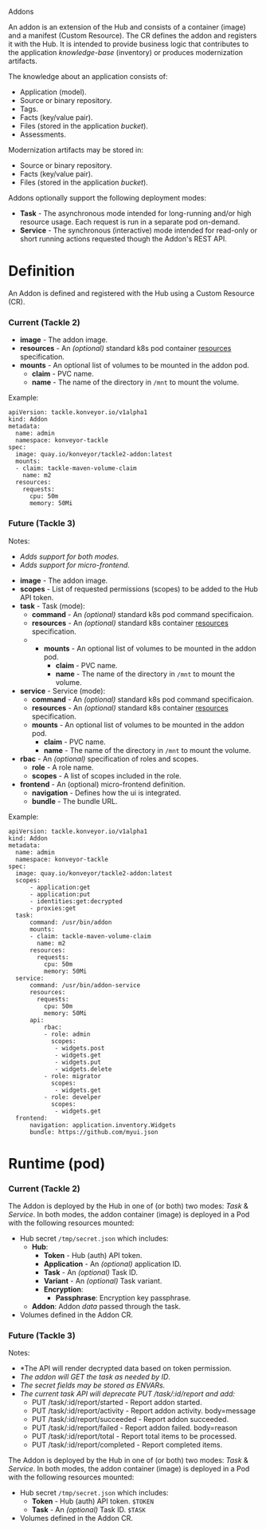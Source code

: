 Addons

An addon is an extension of the Hub and consists of a container (image) and a
manifest (Custom Resource). The CR defines the addon and registers it with the Hub.
It is intended to provide business logic that contributes to the application 
*knowledge-base* (inventory) or produces modernization artifacts. 

The knowledge about an application consists of:
- Application (model).
- Source or binary repository.
- Tags.
- Facts (key/value pair).
- Files (stored in the application *bucket*).
- Assessments.

Modernization artifacts may be stored in:
- Source or binary repository.
- Facts (key/value pair).
- Files (stored in the application *bucket*).

Addons optionally support the following deployment modes:
- **Task** - The asynchronous mode intended for long-running and/or high resource usage. Each request is run in a separate pod on-demand.
- **Service** - The synchronous (interactive) mode intended for read-only or short running actions requested though the Addon's REST API. 

# Definition

An Addon is defined and registered with the Hub using a Custom Resource (CR).

### Current (Tackle 2)

* **image** - The addon image.
* **resources** - An *(optional)* standard k8s pod container [resources](https://kubernetes.io/docs/concepts/configuration/manage-resources-containers) specification.
* **mounts** - An optional list of volumes to be mounted in the addon pod.
    * **claim** - PVC name.
    * **name** - The name of the directory in `/mnt` to mount the volume.

Example:
```
apiVersion: tackle.konveyor.io/v1alpha1
kind: Addon
metadata:
  name: admin
  namespace: konveyor-tackle
spec:
  image: quay.io/konveyor/tackle2-addon:latest
  mounts:
  - claim: tackle-maven-volume-claim
    name: m2
  resources:
    requests:
      cpu: 50m
      memory: 50Mi
```

### Future (Tackle 3)

Notes:
- _Adds support for both modes._
- _Adds support for micro-frontend_.

* **image** - The addon image.
* **scopes** - List of requested permissions (scopes) to be added to the Hub API token.
* **task** - Task (mode):
    * **command** - An *(optional)* standard k8s pod command specificaion.
    * **resources** - An *(optional)* standard k8s container [resources](https://kubernetes.io/docs/concepts/configuration/manage-resources-containers) specification.
    * * **mounts** - An optional list of volumes to be mounted in the addon pod.
        * **claim** - PVC name.
        * **name** - The name of the directory in `/mnt` to mount the volume.
* **service** - Service (mode):
  * **command** - An *(optional)* standard k8s pod command specificaion.
  * **resources** - An *(optional)* standard k8s container [resources](https://kubernetes.io/docs/concepts/configuration/manage-resources-containers) specification.
  * **mounts** - An optional list of volumes to be mounted in the addon pod.
     * **claim** - PVC name.
     * **name** - The name of the directory in `/mnt` to mount the volume.
* **rbac** - An *(optional)* specification of roles and scopes.
    * **role** - A role name.
    * **scopes** - A list of scopes included in the role.
* **frontend** - An (optional) micro-frontend definition.
    * **navigation** - Defines how the ui is integrated.
    * **bundle** - The bundle URL.

Example:
```
apiVersion: tackle.konveyor.io/v1alpha1
kind: Addon
metadata:
  name: admin
  namespace: konveyor-tackle
spec:
  image: quay.io/konveyor/tackle2-addon:latest
  scopes:
      - application:get
      - application:put
      - identities:get:decrypted
      - proxies:get
  task:
      command: /usr/bin/addon
      mounts:
      - claim: tackle-maven-volume-claim
        name: m2
      resources:
        requests:
          cpu: 50m
          memory: 50Mi
  service:
      command: /usr/bin/addon-service
      resources:
        requests:
          cpu: 50m
          memory: 50Mi
      api:
          rbac:
          - role: admin
            scopes:
             - widgets.post
             - widgets.get
             - widgets.put
             - widgets.delete
          - role: migrator
            scopes:
             - widgets.get
          - role: develper
            scopes:
             - widgets.get
  frontend:
      navigation: application.inventory.Widgets
      bundle: https://github.com/myui.json
```

# Runtime (pod)

### Current (Tackle 2)

The Addon is deployed by the Hub in one of (or both) two modes: *Task* & *Service*. 
In both modes, the addon container (image) is deployed in a Pod with the following
resources mounted:
- Hub secret `/tmp/secret.json` which includes:
  - **Hub**:
    - **Token** - Hub (auth) API token.
    - **Application** - An *(optional)* application ID.
    - **Task** - An *(optional)* Task ID.
    - **Variant** - An *(optional)* Task variant.
    - **Encryption**:
      - **Passphrase**: Encryption key passphrase.
  - **Addon**: Addon *data* passed through the task.
- Volumes defined in the Addon CR.

### Future (Tackle 3)

Notes:
- *The API will render decrypted data based on token permission.
- *The addon will GET the task as needed by ID*.
- *The secret fields may be stored as ENVARs.*
- *The current task API will deprecate PUT /task/:id/report and add:*
  - PUT /task/:id/report/started - Report addon started.
  - PUT /task/:id/report/activity - Report addon activity.  body=message
  - PUT /task/:id/report/succeeded - Report addon succeeded.
  - PUT /task/:id/report/failed - Report addon failed. body=reason
  - PUT /task/:id/report/total - Report total items to be processed.
  - PUT /task/:id/report/completed - Report completed items.

The Addon is deployed by the Hub in one of (or both) two modes: *Task* & *Service*.
In both modes, the addon container (image) is deployed in a Pod with the following
resources mounted:
- Hub secret `/tmp/secret.json` which includes:
  - **Token** - Hub (auth) API token.  `$TOKEN`
  - **Task** - An *(optional)* Task ID. `$TASK`
- Volumes defined in the Addon CR.